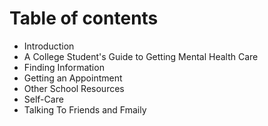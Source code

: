 # Table of contents

* Introduction
* A College Student's Guide to Getting Mental Health Care
* Finding Information
* Getting an Appointment
* Other School Resources
* Self-Care
* Talking To Friends and Fmaily

